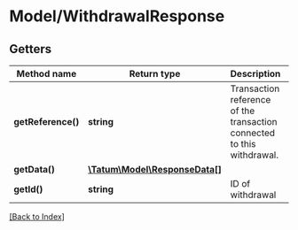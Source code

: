 # Model/WithdrawalResponse

## Getters

Method name | Return type | Description | Notes
------------ | ------------- | ------------- | -------------
**getReference()** | **string** | Transaction reference of the transaction connected to this withdrawal. | [optional]
**getData()** | [**\Tatum\Model\ResponseData[]**](ResponseData.md) |  | [optional]
**getId()** | **string** | ID of withdrawal | [optional]

[[Back to Index]](../index.md)
